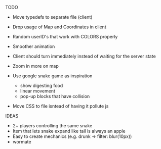 TODO

* Move typedefs to separate file (client)
* Drop usage of Map and Coordinates in client
* Random userID's that work with COLORS properly

* Smoother animation
* Client should turn immediately instead of waiting for the server state
* Zoom in more on map
* Use google snake game as inspiration
    - show digesting food
    - linear movement
    - pop-up blocks that have collision
* Move CSS to file isntead of having it pollute js

IDEAS

* 2+ players controlling the same snake
* Item that lets snake expand like tail is always an apple
* Easy to create mechanics (e.g. drunk -> filter: blur(10px))
* wormate
